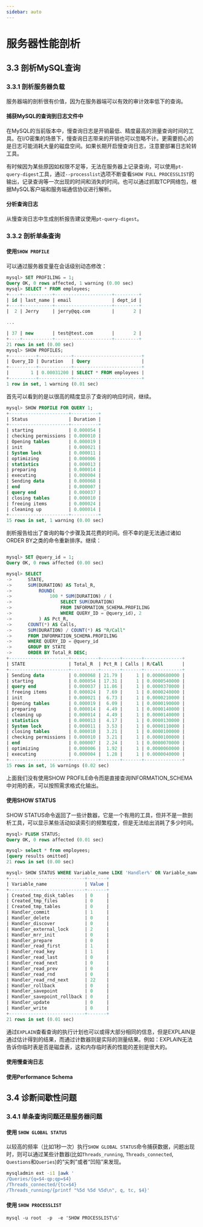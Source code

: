 ```yaml
---
sidebar: auto
---
```


# 服务器性能剖析
## 3.3 剖析MySQL查询
### 3.3.1 剖析服务器负载
服务器端的剖析很有价值，因为在服务器端可以有效的审计效率低下的查询。

#### 捕获MySQL的查询到日志文件中
在MySQL的当前版本中，慢查询日志是开销最低、精度最高的测量查询时间的工具。在I/O密集的场景下，慢查询日志带来的开销也可以忽略不计。更需要担心的是日志可能消耗大量的磁盘空间。如果长期开启慢查询日志，注意要部署日志轮转工具。

有时候因为某些原因如权限不足等，无法在服务器上记录查询，可以使用`pt-query-digest`工具，通过`--processlist`选项不断查看`SHOW FULL PROCESSLIST`的输出，记录查询等一次出现的时间和消失的时间。也可以通过抓取TCP网络包，根据MySQL客户端和服务端通信协议进行解析。

#### 分析查询日志
从慢查询日志中生成剖析报告建议使用`pt-query-digest`。

### 3.3.2 剖析单条查询
#### 使用`SHOW PROFILE`
可以通过服务器变量在会话级别动态修改：
```sql
mysql> SET PROFILING = 1;
Query OK, 0 rows affected, 1 warning (0.00 sec)
mysql> SELECT * FROM employees;
+----+-----------+---------------------+---------+
| id | last_name | email               | dept_id |
+----+-----------+---------------------+---------+
|  2 | Jerry     | jerry@qq.com        |       2 |

...

| 37 | new       | test@test.com       |       2 |
+----+-----------+---------------------+---------+
21 rows in set (0.00 sec)
mysql> SHOW PROFILES;
+----------+------------+-------------------------+
| Query_ID | Duration   | Query                   |
+----------+------------+-------------------------+
|        1 | 0.00031200 | SELECT * FROM employees |
+----------+------------+-------------------------+
1 row in set, 1 warning (0.01 sec)

```
首先可以看到的是以很高的精度显示了查询的响应时间，继续。

```sql
mysql> SHOW PROFILE FOR QUERY 1;
+----------------------+----------+
| Status               | Duration |
+----------------------+----------+
| starting             | 0.000054 |
| checking permissions | 0.000010 |
| Opening tables       | 0.000019 |
| init                 | 0.000021 |
| System lock          | 0.000011 |
| optimizing           | 0.000006 |
| statistics           | 0.000013 |
| preparing            | 0.000014 |
| executing            | 0.000004 |
| Sending data         | 0.000068 |
| end                  | 0.000007 |
| query end            | 0.000037 |
| closing tables       | 0.000010 |
| freeing items        | 0.000024 |
| cleaning up          | 0.000014 |
+----------------------+----------+
15 rows in set, 1 warning (0.00 sec)
```

剖析报告给出了查询的每个步骤及其花费的时间。但不幸的是无法通过诸如ORDER BY之类的命令重新排序。继续：
```sql

mysql> SET @query_id = 1;
Query OK, 0 rows affected (0.00 sec)

mysql> SELECT 
->      STATE,
->      SUM(DURATION) AS Total_R, 
->          ROUND(
->              100 * SUM(DURATION) / (
->                  SELECT SUM(DURATION) 
->                  FROM INFORMATION_SCHEMA.PROFILING 
->                  WHERE QUERY_ID = @query_id), 2
->          ) AS Pct_R,
->      COUNT(*) AS Calls,
->      SUM(DURATION) / COUNT(*) AS "R/Call"
->      FROM INFORMATION_SCHEMA.PROFILING 
->      WHERE QUERY_ID = @query_id 
->      GROUP BY STATE
->      ORDER BY Total_R DESC;
+----------------------+----------+-------+-------+--------------+
| STATE                | Total_R  | Pct_R | Calls | R/Call       |
+----------------------+----------+-------+-------+--------------+
| Sending data         | 0.000068 | 21.79 |     1 | 0.0000680000 |
| starting             | 0.000054 | 17.31 |     1 | 0.0000540000 |
| query end            | 0.000037 | 11.86 |     1 | 0.0000370000 |
| freeing items        | 0.000024 |  7.69 |     1 | 0.0000240000 |
| init                 | 0.000021 |  6.73 |     1 | 0.0000210000 |
| Opening tables       | 0.000019 |  6.09 |     1 | 0.0000190000 |
| preparing            | 0.000014 |  4.49 |     1 | 0.0000140000 |
| cleaning up          | 0.000014 |  4.49 |     1 | 0.0000140000 |
| statistics           | 0.000013 |  4.17 |     1 | 0.0000130000 |
| System lock          | 0.000011 |  3.53 |     1 | 0.0000110000 |
| closing tables       | 0.000010 |  3.21 |     1 | 0.0000100000 |
| checking permissions | 0.000010 |  3.21 |     1 | 0.0000100000 |
| end                  | 0.000007 |  2.24 |     1 | 0.0000070000 |
| optimizing           | 0.000006 |  1.92 |     1 | 0.0000060000 |
| executing            | 0.000004 |  1.28 |     1 | 0.0000040000 |
+----------------------+----------+-------+-------+--------------+
15 rows in set, 16 warnings (0.02 sec)
```
上面我们没有使用SHOW PROFILE命令而是直接查询INFORMATION_SCHEMA中对用的表，可以按照需求格式化输出。

#### 使用SHOW STATUS
SHOW STATUS命令返回了一些计数器，它是一个有用的工具，但并不是一款剖析工具，可以显示某些活动如读索引的频繁程度，但是无法给出消耗了多少时间。

```sql
mysql> FLUSH STATUS;
Query OK, 0 rows affected (0.01 sec)

mysql> select * from employees;
[query results omitted]
21 rows in set (0.00 sec)

mysql> SHOW STATUS WHERE Variable_name LIKE 'Handler%' OR Variable_name LIKE 'Created%';
+----------------------------+-------+
| Variable_name              | Value |
+----------------------------+-------+
| Created_tmp_disk_tables    | 0     |
| Created_tmp_files          | 0     |
| Created_tmp_tables         | 0     |
| Handler_commit             | 1     |
| Handler_delete             | 0     |
| Handler_discover           | 0     |
| Handler_external_lock      | 2     |
| Handler_mrr_init           | 0     |
| Handler_prepare            | 0     |
| Handler_read_first         | 1     |
| Handler_read_key           | 1     |
| Handler_read_last          | 0     |
| Handler_read_next          | 0     |
| Handler_read_prev          | 0     |
| Handler_read_rnd           | 0     |
| Handler_read_rnd_next      | 22    |
| Handler_rollback           | 0     |
| Handler_savepoint          | 0     |
| Handler_savepoint_rollback | 0     |
| Handler_update             | 0     |
| Handler_write              | 0     |
+----------------------------+-------+
21 rows in set (0.01 sec)
```
通过`EXPLAIN`查看查询的执行计划也可以或得大部分相同的信息，但是EXPLAIN是通过估计得到的结果，而通过计数器则是实际的测量结果。例如：EXPLAIN无法告诉你临时表是否是磁盘表，这和内存临时表的性能的差别是很大的。

#### 使用慢查询日志
#### 使用Performance Schema

## 3.4 诊断间歇性问题
### 3.4.1 单条查询问题还是服务器问题
#### 使用 `SHOW GLOBAL STATUS`
以较高的频率（比如1秒一次）执行`SHOW GLOBAL STATUS`命令捕获数据，问题出现时，则可以通过某些计数器(比如`Threads_running`, `Threads_connected`, `Questions`和`Queries`)的“尖刺”或者“凹陷”来发现。

```bash
mysqladmin ext -i1 |awk '
/Queries/{q=$4-qp;qp=$4}
/Threads_connected/{tc=$4}
/Threads_running/{printf "%5d %5d %5d\n", q, tc, $4}'
```

#### 使用 `SHOW PROCESSLIST`
```shell
mysql -u root  -p  -e 'SHOW PROCESSLIST\G'
```
